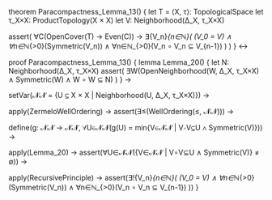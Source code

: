 theorem Paracompactness_Lemma_13() {
  let T = ⟨X, τ⟩: TopologicalSpace
  let τ_X×X: ProductTopology(X × X)
  let V: Neighborhood(Δ_X, τ_X×X)
  
  assert(
    ∀C(OpenCover(T) → Even(C)) →
    ∃{V_n}_{n∈ℕ}(
      (V_0 = V) ∧
      ∀n∈ℕ_{>0}(Symmetric(V_n)) ∧
      ∀n∈ℕ_{>0}(V_n ∘ V_n ⊆ V_{n-1})
    )
  )
} ↔

proof Paracompactness_Lemma_13() {
  lemma Lemma_20() {
    let N: Neighborhood(Δ_X, τ_X×X)
    assert(
      ∃W(OpenNeighborhood(W, Δ_X, τ_X×X) ∧
         Symmetric(W) ∧
         W ∘ W ⊆ N)
    )
  } →

  setVar(𝓝𝓝 = {U ⊆ X × X | Neighborhood(U, Δ_X, τ_X×X)}) →
  
  apply(ZermeloWellOrdering) →
  assert(∃≤(WellOrdering(≤, 𝓝𝓝))) →
  
  define(g: 𝓝𝓝 → 𝓝𝓝,
    ∀U∈𝓝𝓝(g(U) = min{V∈𝓝𝓝 | V∘V⊆U ∧ Symmetric(V)})) →
  
  apply(Lemma_20) →
  assert(∀U∈𝓝𝓝({V∈𝓝𝓝 | V∘V⊆U ∧ Symmetric(V)} ≠ ∅)) →
  
  apply(RecursivePrinciple) →
  assert(∃!{V_n}_{n∈ℕ}(
    (V_0 = V) ∧
    ∀n∈ℕ_{>0}(Symmetric(V_n)) ∧
    ∀n∈ℕ_{>0}(V_n ∘ V_n ⊆ V_{n-1})
  ))
}
